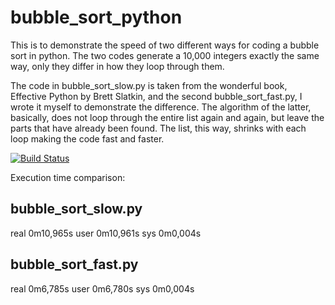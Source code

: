 # bubble_sort_python

This is to demonstrate the speed of two different ways for coding a bubble sort in python. The two codes generate a 10,000 integers exactly the same way, only they differ in how they loop through them. 

The code in bubble_sort_slow.py is taken from the wonderful book, Effective Python by Brett Slatkin, and the second bubble_sort_fast.py, I wrote it myself to demonstrate the difference. The algorithm of the latter, basically, does not loop through the entire list again and again, but leave the parts that have already been found. The list, this way, shrinks with each loop making the code fast and faster. 

[![Build Status](https://travis-ci.com/BalenMars/bubble_sort_python.svg?branch=main)](https://travis-ci.com/BalenMars/bubble_sort_python)

Execution time comparison:

bubble_sort_slow.py
-------------------
real	0m10,965s
user	0m10,961s
sys	0m0,004s

bubble_sort_fast.py
-------------------
real	0m6,785s
user	0m6,780s
sys	0m0,004s

